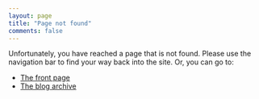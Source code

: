 ```yaml
---
layout: page
title: "Page not found"
comments: false
---
```

Unfortunately, you have reached a page that is not found. Please use the
navigation bar to find your way back into the site. Or, you can go to:

* [The front page](/)
* [The blog archive](/blog/archives)
<script type="text/javascript">
  var GOOG_FIXURL_LANG = 'en';
  var GOOG_FIXURL_SITE = 'http://www.dashingfalcon.com'
</script>
<script type="text/javascript"
  src="http://linkhelp.clients.google.com/tbproxy/lh/wm/fixurl.js">
</script>

